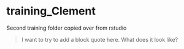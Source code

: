 # training_Clement
Second training folder copied over from rstudio

> I want to try to add a block quote here. What does it look like?
